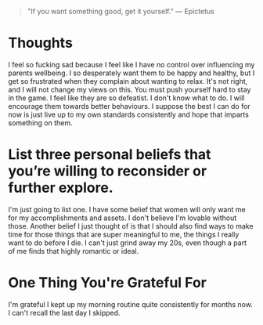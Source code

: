 
> \"If you want something good, get it yourself.\" — Epictetus

# Thoughts
I feel so fucking sad because I feel like I have no control over influencing my parents wellbeing. I so desperately want them to be happy and healthy, but I get so frustrated when they complain about wanting to relax. It's not right, and I will not change my views on this. You must push yourself hard to stay in the game. I feel like they are so defeatist. I don't know what to do. I will encourage them towards better behaviours. I suppose the best I can do for now is just live up to my own standards consistently and hope that imparts something on them.

# List three personal beliefs that you’re willing to reconsider or further explore.
I'm just going to list one. I have some belief that women will only want me for my accomplishments and assets. I don't believe I'm lovable without those. Another belief I just thought of is that I should also find ways to make time for those things that are super meaningful to me, the things I really want to do before I die. I can't just grind away my 20s, even though a part of me finds that highly romantic or ideal.

# One Thing You're Grateful For
I'm grateful I kept up my morning routine quite consistently for months now. I can't recall the last day I skipped.
